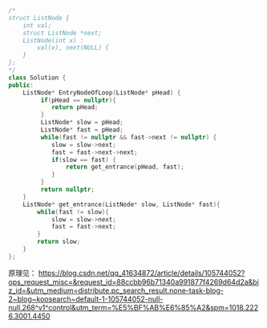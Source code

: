 ```c++

/*
struct ListNode {
    int val;
    struct ListNode *next;
    ListNode(int x) :
        val(x), next(NULL) {
    }
};
*/
class Solution {
public:
    ListNode* EntryNodeOfLoop(ListNode* pHead) {
         if(pHead == nullptr){
            return pHead;
         }
         ListNode* slow = pHead;
         ListNode* fast = pHead;
         while(fast != nullptr && fast->next != nullptr) {
            slow = slow->next;
            fast = fast->next->next;
            if(slow == fast) {
                return get_entrance(pHead, fast);
            }
         }
         return nullptr;
    }
    ListNode* get_entrance(ListNode* slow, ListNode* fast){
        while(fast != slow){
            slow = slow->next;
            fast = fast->next;
        }
        return slow;
    }
};

```
原理见： https://blog.csdn.net/qq_41634872/article/details/105744052?ops_request_misc=&request_id=88ccbb96b71340a991877f4269d64d2a&biz_id=&utm_medium=distribute.pc_search_result.none-task-blog-2~blog~koosearch~default-1-105744052-null-null.268^v1^control&utm_term=%E5%BF%AB%E6%85%A2&spm=1018.2226.3001.4450
